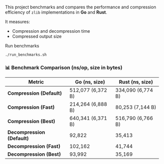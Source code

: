 This project benchmarks and compares the performance and compression efficiency of `zlib` implementations in **Go** and **Rust**.

It measures:
- Compression and decompression time
- Compressed output size

Run benchmarks
```sh
./run_benchmarks.sh
```

### 📊 Benchmark Comparison (ns/op, size in bytes)

| Metric                      | Go (ns, size)      | Rust (ns, size)    |
|-----------------------------|---------------------|---------------------|
| **Compression (Default)**   | 512,077 (6,372 B)   | 334,090 (6,774 B)   |
| **Compression (Fast)**      | 214,264 (6,888 B)   | 80,253 (7,144 B)    |
| **Compression (Best)**      | 640,341 (6,371 B)   | 516,790 (6,766 B)   |
| **Decompression (Default)** | 92,822              | 35,413              |
| **Decompression (Fast)**    | 102,162             | 41,744              |
| **Decompression (Best)**    | 93,992              | 35,169              |